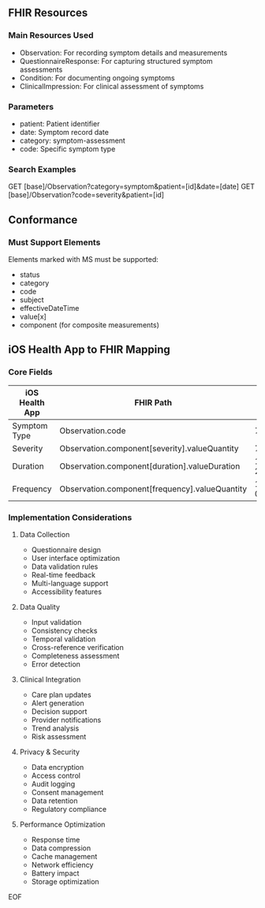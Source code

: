 
## FHIR Resources

### Main Resources Used
- Observation: For recording symptom details and measurements
- QuestionnaireResponse: For capturing structured symptom assessments
- Condition: For documenting ongoing symptoms
- ClinicalImpression: For clinical assessment of symptoms

### Parameters
- patient: Patient identifier
- date: Symptom record date
- category: symptom-assessment
- code: Specific symptom type

### Search Examples
GET [base]/Observation?category=symptom&patient=[id]&date=[date]
GET [base]/Observation?code=severity&patient=[id]

## Conformance

### Must Support Elements
Elements marked with MS must be supported:
- status
- category
- code
- subject
- effectiveDateTime
- value[x]
- component (for composite measurements)

## iOS Health App to FHIR Mapping

### Core Fields
| iOS Health App | FHIR Path | LOINC Code |
|----------------|-----------|------------|
| Symptom Type | Observation.code | 75325-1 |
| Severity | Observation.component[severity].valueQuantity | 72514-3 |
| Duration | Observation.component[duration].valueDuration | 103333-2 |
| Frequency | Observation.component[frequency].valueQuantity | 103334-0 |

### Implementation Considerations

1. Data Collection
   - Questionnaire design
   - User interface optimization
   - Data validation rules
   - Real-time feedback
   - Multi-language support
   - Accessibility features

2. Data Quality
   - Input validation
   - Consistency checks
   - Temporal validation
   - Cross-reference verification
   - Completeness assessment
   - Error detection

3. Clinical Integration
   - Care plan updates
   - Alert generation
   - Decision support
   - Provider notifications
   - Trend analysis
   - Risk assessment

4. Privacy & Security
   - Data encryption
   - Access control
   - Audit logging
   - Consent management
   - Data retention
   - Regulatory compliance

5. Performance Optimization
   - Response time
   - Data compression
   - Cache management
   - Network efficiency
   - Battery impact
   - Storage optimization

EOF
